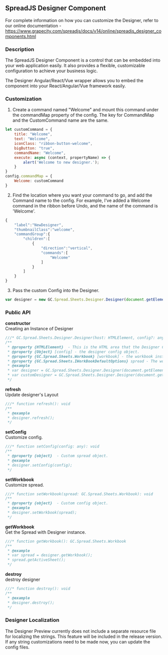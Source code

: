 ## SpreadJS Designer Component

For complete information on how you can customize the Designer, refer to our online documentation - https://www.grapecity.com/spreadjs/docs/v14/online/spreadjs_designer_components.html

### Description
The SpreadJS Designer Component is a control that can be embedded into your web application easily.  It also provides a flexible, customizable configuration to achieve your business logic. 

The Designer Angular/React/Vue wrapper allows you to embed the component into your React/Angular/Vue framework easily.

### Customization
1. Create a command named "Welcome" and mount this command under the commandMap property of the config.  The key for CommandMap and the CustomCommand name are the same.
```js
let customCommand = {
	title: "Welcome",
	text: "Welcome",
	iconClass: "ribbon-button-welcome",
	bigButton: "true",
	commandName: "Welcome",
	execute: async (context, propertyName) => {
		alert('Welcome to new designer.');
	}
}
config.commandMap = {
	Welcome: customCommand
}
```

2. Find the location where you want your command to go, and add the Command name to the config.
For example, I've added a Welcome command in the ribbon before Undo, and the name of the command is 'Welcome'.
```js
{
    "label":"NewDesigner",
    "thumbnailClass":"welcome",
    "commandGroup":{
        "children":[
            {
                "direction":"vertical",
                "commands":[
                    "Welcome"
                ]
            }
        ]
    }
}
```

3. Pass the custom Config into the Designer.
```js
var designer = new GC.Spread.Sheets.Designer.Designer(document.getElementById("hostDiv"), customConfig, spread);
```

### Public API

**constructor**   
Creating an Instance of Designer
```js
///* GC.Spread.Sheets.Designer.Designer(host: HTMLElement, config?: any, spread?: GC.Spread.Sheets.Workbook)
/**
 * @property {HTMLElement}  - This is the HTML area that the Designer Component mounts.
 * @property {Object} [config] - the designer config object.
 * @property {GC.Spread.Sheets.Workbook} [workbook] - the workbook instance.
 * @property {GC.Spread.Sheets.IWorkBookDefaultOptions} spread - The workbook initialization options.
 * @example
 * var designer = GC.Spread.Sheets.Designer.Designer(document.getElementById("hostDiv"));
 * var customDesigner = GC.Spread.Sheets.Designer.Designer(document.getElementById("hostDiv"), customConfig);
 */
```
**refresh**   
Update designer's Layout
```js
///* function refresh(): void
/**
 * @example
 * designer.refresh();
 */
```
**setConfig**   
Customize config.
```js
///* function setConfig(config: any): void
/**
 * @property {object}  - Custom spread object.
 * @example
 * designer.setConfig(config);
 */
```
**setWorkbook**   
Customize spread.
```js
///* function setWorkbook(spread: GC.Spread.Sheets.Workbook): void
/**
 * @property {object}  - Custom config object.
 * @example
 * designer.setWorkbook(spread);
 */
```
**getWorkbook**   
Get the Spread with Designer instance.
```js
///* function getWorkbook(): GC.Spread.Sheets.Workbook
/**
 * @example
 * var spread = designer.getWorkbook();
 * spread.getActiveSheet();
 */
```
**destroy**   
destroy designer
```js
///* function destroy(): void
/**
 * @example
 * designer.destroy();
 */
```

### Designer Localization
The Designer Preview currently does not include a separate resource file for localizing the strings. This feature will be included in the release version. If any string customizations need to be made now, you can update the config files.